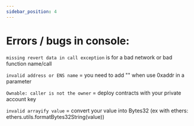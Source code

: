 ```yaml
---
sidebar_position: 4
---
```


# Errors / bugs in console:

`missing revert data in call exception` is for a bad network or bad function name/call

`invalid address or ENS name` = you need to add "" when use 0xaddr in a parameter

`Ownable: caller is not the owner` = deploy contracts with your private account key

`invalid arrayify value` = convert your value into Bytes32 (ex with ethers: ethers.utils.formatBytes32String(value))